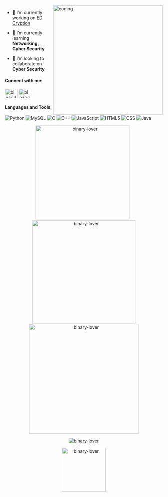 <img align = "right" alt = "coding" width = "350"  src = "https://camo.githubusercontent.com/cae12fddd9d6982901d82580bdf321d81fb299141098ca1c2d4891870827bf17/68747470733a2f2f6d69726f2e6d656469756d2e636f6d2f6d61782f313336302f302a37513379765349765f7430696f4a2d5a2e676966">

- 🔭 I’m currently working on [ED Cryption](https://github.com/binary-lover/ED-cryption)

- 🌱 I’m currently learning **Networking, Cyber Security**

- 👯 I’m looking to collaborate on **Cyber Security**

<h4 align="left">Connect with me:</h4>
<p align="left">
<a href="https://www.hackerrank.com/binarylover" target="blank"><img align="center" src="https://raw.githubusercontent.com/rahuldkjain/github-profile-readme-generator/master/src/images/icons/Social/hackerrank.svg" alt="binarylover" height="30" width="40" /></a>
<a href="https://www.leetcode.com/binarylover" target="blank"><img align="center" src="https://raw.githubusercontent.com/rahuldkjain/github-profile-readme-generator/master/src/images/icons/Social/leet-code.svg" alt="binarylover" height="30" width="40" /></a>
</p>

<h4 align="left">Languages and Tools:</h4>

![Python](https://img.shields.io/badge/python-yellow?logo=python&logoColor=yellow&labelColor=blue)
![MySQL](https://img.shields.io/badge/MySQL-yellow?logo=mysql&logoColor=white&labelColor=blue&color=white)
![C](https://img.shields.io/badge/C-blue?logo=c&logoColor=blue&labelColor=white&color=blue)
![C++](https://img.shields.io/badge/C%2B%2B-blue?logo=c%2B%2B&logoColor=blue&labelColor=white&color=blue)
![JavaScript](https://img.shields.io/badge/JavaScript-white?logo=javascript&logoColor=yellow&labelColor=black&color=black) 
![HTML5](https://img.shields.io/badge/HTML-purple?logo=html5&logoColor=yellow&color=purple)
![CSS](https://img.shields.io/badge/CSS-blue?logo=css3&logoColor=red&color=sky)
![Java](http://img.shields.io/badge/-Java-5B4638?style=flat-square&logo=java&logoColor=ffffff)

<div align = "center" >
<span><img width=300 src="https://github-readme-stats.vercel.app/api/top-langs?username=binary-lover&theme=radical&hide=glsl&show_icons=true&locale=en&layout=compact" alt="binary-lover" /></span>
<span>&nbsp;<img width=330 src="https://github-readme-stats.vercel.app/api?username=binary-lover&theme=radical&hide=glsl&show_icons=true&locale=en" alt="binary-lover" /></span>
<span><img width=350 src="https://github-readme-streak-stats.herokuapp.com/?user=binary-lover&theme=radical&" alt="binary-lover" /></span>
</div>
<p align="center"> <a href="https://github.com/ryo-ma/github-profile-trophy"><img src="https://github-profile-trophy.vercel.app/?username=binary-lover" alt="binary-lover" /></a> </p>
<p></p>
<p  align="center"> <img width = "140" src="https://komarev.com/ghpvc/?username=binary-lover&label=Profile%20views&color=0e75b6&style=flat" alt="binary-lover" /> </p>
